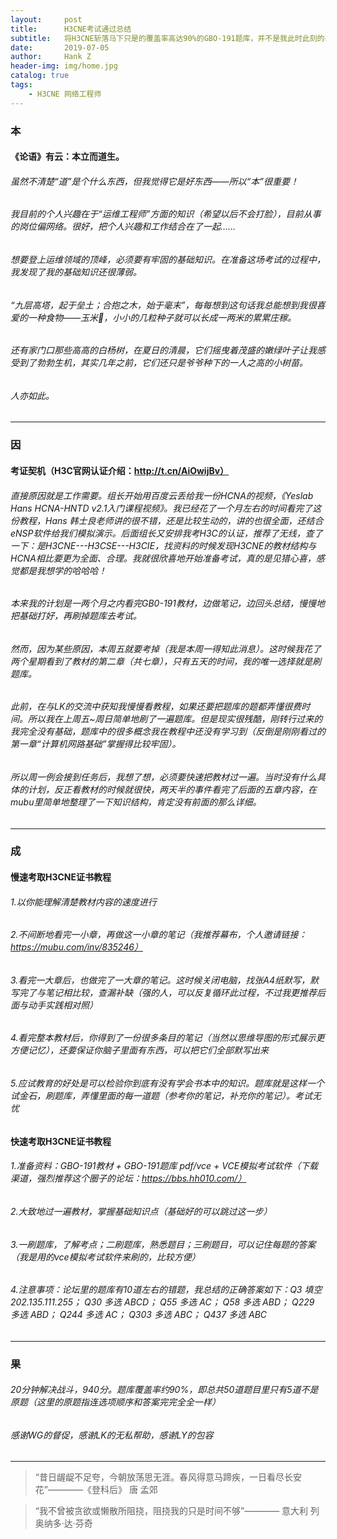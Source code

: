 ```yaml
---
layout:     post
title:      H3CNE考试通过总结
subtitle:   将H3CNE斩落马下只是的覆盖率高达90%的GBO-191题库，并不是我此时此刻的基础知识
date:       2019-07-05
author:     Hank Z
header-img: img/home.jpg
catalog: true
tags:
    - H3CNE 网络工程师
---
```


### 本

#### 《论语》有云：本立而道生。
######	虽然不清楚“道”是个什么东西，但我觉得它是好东西——所以“本”很重要！
######	我目前的个人兴趣在于“运维工程师”方面的知识（希望以后不会打脸），目前从事的岗位偏网络。很好，把个人兴趣和工作结合在了一起……
######	想要登上运维领域的顶峰，必须要有牢固的基础知识。在准备这场考试的过程中，我发现了我的基础知识还很薄弱。
######	“九层高塔，起于垒土；合抱之木，始于毫末”，每每想到这句话我总能想到我很喜爱的一种食物——玉米🌽，小小的几粒种子就可以长成一两米的累累庄稼。
######  还有家门口那些高高的白杨树，在夏日的清晨，它们摇曳着茂盛的嫩绿叶子让我感受到了勃勃生机，其实几年之前，它们还只是爷爷种下的一人之高的小树苗。
######  人亦如此。

---

###	因

####	考证契机（H3C官网认证介绍：http://t.cn/AiOwijBv）
######	直接原因就是工作需要。组长开始用百度云丢给我一份HCNA的视频，《Yeslab Hans HCNA-HNTD v2.1入门课程视频》。我已经花了一个月左右的时间看完了这份教程，Hans 韩士良老师讲的很不错，还是比较生动的，讲的也很全面，还结合eNSP软件给我们模拟演示。后面组长又安排我考H3C的认证，推荐了无线，查了一下：是H3CNE---H3CSE---H3CIE，找资料的时候发现H3CNE的教材结构与HCNA相比要更为全面、合理。我就很欣喜地开始准备考试，真的是见猎心喜，感觉都是我想学的哈哈哈！
######	本来我的计划是一两个月之内看完GB0-191教材，边做笔记，边回头总结，慢慢地把基础打好，再刷掉题库去考试。
######	然而，因为某些原因，本周五就要考掉（我是本周一得知此消息）。这时候我花了两个星期看到了教材的第二章（共七章），只有五天的时间，我的唯一选择就是刷题库。
######	此前，在与LK的交流中获知我慢慢看教程，如果还要把题库的题都弄懂很费时间。所以我在上周五~周日简单地刷了一遍题库。但是现实很残酷，刚转行过来的我完全没有基础，题库中的很多概念我在教程中还没有学习到（反倒是刚刚看过的第一章“计算机网路基础”掌握得比较牢固）。
######	所以周一例会接到任务后，我想了想，必须要快速把教材过一遍。当时没有什么具体的计划，反正看教材的时候就很快，两天半的事件看完了后面的五章内容，在mubu里简单地整理了一下知识结构，肯定没有前面的那么详细。

---

###	成

####	慢速考取H3CNE证书教程
######	1.以你能理解清楚教材内容的速度进行
######	2.不间断地看完一小章，再做这一小章的笔记（我推荐幕布，个人邀请链接：https://mubu.com/inv/835246）
######	3.看完一大章后，也做完了一大章的笔记。这时候关闭电脑，找张A4纸默写，默写完了与笔记相比较，查漏补缺（强的人，可以反复循环此过程，不过我更推荐后面与动手实践相对照）
######	4.看完整本教材后，你得到了一份很多条目的笔记（当然以思维导图的形式展示更方便记忆），还要保证你脑子里面有东西，可以把它们全部默写出来
######	5.应试教育的好处是可以检验你到底有没有学会书本中的知识。题库就是这样一个试金石，刷题库，弄懂里面的每一道题（参考你的笔记，补充你的笔记）。考试无忧

####	快速考取H3CNE证书教程
######	1.准备资料：GBO-191教材 + GBO-191题库 pdf/vce + VCE模拟考试软件（下载渠道，强烈推荐这个圈子的论坛：https://bbs.hh010.com/）
######	2.大致地过一遍教材，掌握基础知识点（基础好的可以跳过这一步）
######	3.一刷题库，了解考点；二刷题库，熟悉题目；三刷题目，可以记住每题的答案（我是用的vce模拟考试软件来刷的，比较方便）
######	4.注意事项：论坛里的题库有10道左右的错题，我总结的正确答案如下：Q3    填空  202.135.111.255；	Q30  多选  ABCD；	Q55   多选  AC；   Q58  多选  ABD；	Q229  多选  ABD；	Q244  多选  AC；	Q303  多选  ABC；	Q437  多选  ABC

---

###	果

######	20分钟解决战斗，940分。题库覆盖率约90%，即总共50道题目里只有5道不是原题（这里的原题指连选项顺序和答案完完全全一样）
######	感谢WG的督促，感谢LK的无私帮助，感谢LY的包容

---

>	“昔日龌龊不足夸，今朝放荡思无涯。春风得意马蹄疾，一日看尽长安花”————《登科后》 唐 孟郊

>	“我不曾被贪欲或懒散所阻挠，阻挠我的只是时间不够”———— 意大利 列奥纳多·达·芬奇


